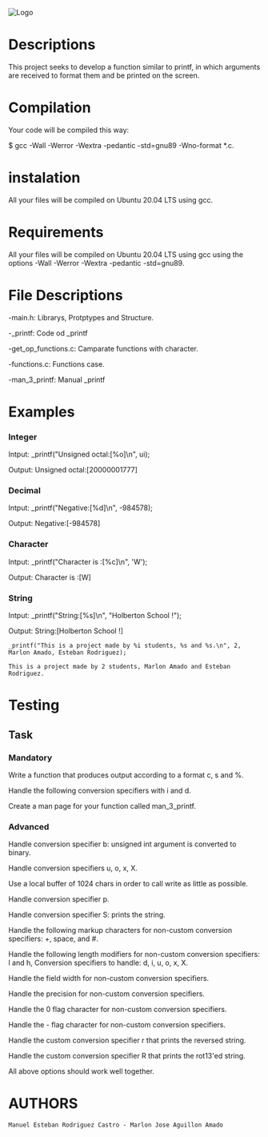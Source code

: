 ![Logo](
https://cdn.iconscout.com/icon/free/png-128/c-57-1175191.png
) 
# Descriptions

This project seeks to develop a function similar to printf, in which arguments are received to format them and be printed on the screen.

# Compilation

Your code will be compiled this way:

$ gcc -Wall -Werror -Wextra -pedantic -std=gnu89 -Wno-format *.c.

# instalation

All your files will be compiled on Ubuntu 20.04 LTS using gcc.

# Requirements

All your files will be compiled on Ubuntu 20.04 LTS using gcc using the options -Wall -Werror -Wextra -pedantic -std=gnu89.

# File Descriptions

-main.h: Librarys, Protptypes and Structure.

-_printf: Code od _printf

-get_op_functions.c: Camparate functions with character.

-functions.c: Functions case.

-man_3_printf: Manual _printf

# Examples 

### Integer

Intput: _printf("Unsigned octal:[%o]\n", ui);

Output: Unsigned octal:[20000001777]

### Decimal

Intput: _printf("Negative:[%d]\n", -984578);

Output: Negative:[-984578]

### Character

Intput: _printf("Character is :[%c]\n", 'W');

Output: Character is :[W]

### String

Intput: _printf("String:[%s]\n", "Holberton School !");

Output: String:[Holberton School !]

```
_printf("This is a project made by %i students, %s and %s.\n", 2, Marlon Amado, Esteban Rodriguez);

This is a project made by 2 students, Marlon Amado and Esteban Rodriguez.
```

# Testing

## Task

### Mandatory

Write a function that produces output according to a format c, s and %.

Handle the following conversion specifiers with i and d.

Create a man page for your function called man_3_printf.

### Advanced

Handle conversion specifier b: unsigned int argument is converted to binary.

Handle conversion specifiers u, o, x, X.

Use a local buffer of 1024 chars in order to call write as little as possible.

Handle conversion specifier p.

Handle conversion specifier S: prints the string.

Handle the following markup characters for non-custom conversion specifiers: +, space, and #.

Handle the following length modifiers for non-custom conversion specifiers: l and h, Conversion specifiers to handle: d, i, u, o, x, X.

Handle the field width for non-custom conversion specifiers.

Handle the precision for non-custom conversion specifiers.

Handle the 0 flag character for non-custom conversion specifiers.

Handle the - flag character for non-custom conversion specifiers.

Handle the custom conversion specifier r that prints the reversed string.

Handle the custom conversion specifier R that prints the rot13'ed string.

All above options should work well together.

# AUTHORS

   	Manuel Esteban Rodriguez Castro - Marlon Jose Aguillon Amado
